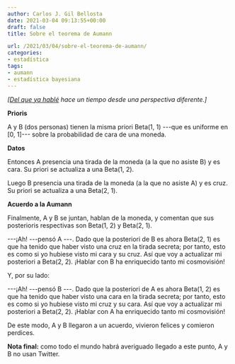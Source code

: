 ```yaml
---
author: Carlos J. Gil Bellosta
date: 2021-03-04 09:13:55+00:00
draft: false
title: Sobre el teorema de Aumann

url: /2021/03/04/sobre-el-teorema-de-aumann/
categories:
- estadística
tags:
- aumann
- estadística bayesiana
---
```


_[[Del que ya hablé](https://www.datanalytics.com/2019/05/10/un-reciproco-para-el-teorema-de-bernstein-von-mises/) hace un tiempo desde una perspectiva diferente.]_

**Prioris**

A y B (dos personas) tienen la misma priori Beta(1, 1) ---que es uniforme en [0, 1]--- sobre la probabilidad de cara de una moneda.

**Datos**

Entonces A presencia una tirada de la moneda (a la que no asiste B) y es cara. Su priori se actualiza a una Beta(1, 2).

Luego B presencia una tirada de la moneda (a la que no asiste A) y es cruz. Su priori se actualiza a una Beta(2, 1).

**Acuerdo a la Aumann**

Finalmente, A y B se juntan, hablan de la moneda, y comentan que sus posterioris respectivas son Beta(1, 2) y Beta(2, 1).

---¡Ah! ---pensó A ---. Dado que la posteriori de B es ahora Beta(2, 1) es que ha tenido que haber visto una cruz en la tirada secreta; por tanto, esto es como si yo hubiese visto mi cara y su cruz. Así que voy a actualizar mi posteriori a Beta(2, 2). ¡Hablar con B ha enriquecido tanto mi cosmovisión!

Y, por su lado:

---¡Ah! ---pensó B ---. Dado que la posteriori de A es ahora Beta(1, 2) es que ha tenido que haber visto una cara en la tirada secreta; por tanto, esto es como si yo hubiese visto mi cruz y su cara. Así que voy a actualizar mi posteriori a Beta(2, 2). ¡Hablar con A ha enriquecido tanto mi cosmovisión!

De este modo, A y B llegaron a un acuerdo, vivieron felices y comieron perdices.

**Nota final:** como todo el mundo habrá averiguado llegado a este punto, A y B no usan Twitter.
